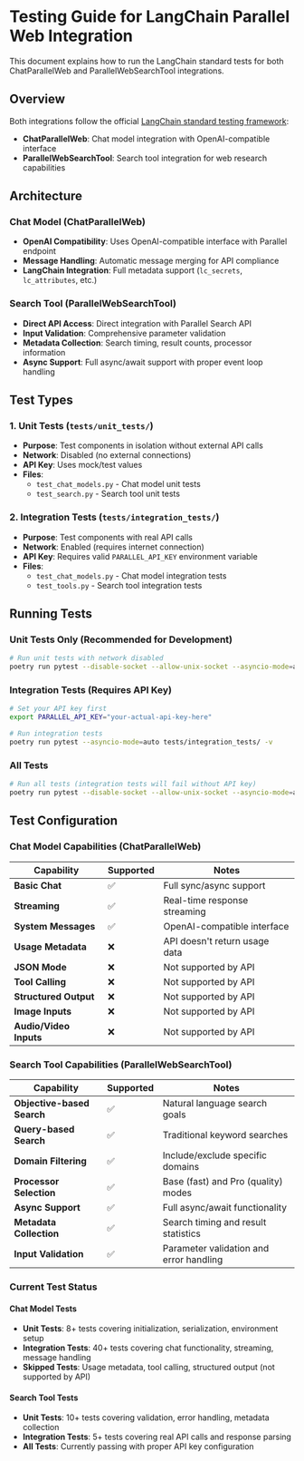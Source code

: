 # Testing Guide for LangChain Parallel Web Integration

This document explains how to run the LangChain standard tests for both ChatParallelWeb and ParallelWebSearchTool integrations.

## Overview

Both integrations follow the official [LangChain standard testing framework](https://python.langchain.com/docs/contributing/testing/):

- **ChatParallelWeb**: Chat model integration with OpenAI-compatible interface
- **ParallelWebSearchTool**: Search tool integration for web research capabilities

## Architecture

### Chat Model (ChatParallelWeb)
- **OpenAI Compatibility**: Uses OpenAI-compatible interface with Parallel endpoint
- **Message Handling**: Automatic message merging for API compliance
- **LangChain Integration**: Full metadata support (`lc_secrets`, `lc_attributes`, etc.)

### Search Tool (ParallelWebSearchTool)
- **Direct API Access**: Direct integration with Parallel Search API
- **Input Validation**: Comprehensive parameter validation
- **Metadata Collection**: Search timing, result counts, processor information
- **Async Support**: Full async/await support with proper event loop handling

## Test Types

### 1. Unit Tests (`tests/unit_tests/`)
- **Purpose**: Test components in isolation without external API calls
- **Network**: Disabled (no external connections)
- **API Key**: Uses mock/test values
- **Files**:
  - `test_chat_models.py` - Chat model unit tests
  - `test_search.py` - Search tool unit tests

### 2. Integration Tests (`tests/integration_tests/`)
- **Purpose**: Test components with real API calls
- **Network**: Enabled (requires internet connection)
- **API Key**: Requires valid `PARALLEL_API_KEY` environment variable
- **Files**:
  - `test_chat_models.py` - Chat model integration tests
  - `test_tools.py` - Search tool integration tests

## Running Tests

### Unit Tests Only (Recommended for Development)
```bash
# Run unit tests with network disabled
poetry run pytest --disable-socket --allow-unix-socket --asyncio-mode=auto tests/unit_tests/ -v
```

### Integration Tests (Requires API Key)
```bash
# Set your API key first
export PARALLEL_API_KEY="your-actual-api-key-here"

# Run integration tests
poetry run pytest --asyncio-mode=auto tests/integration_tests/ -v
```

### All Tests
```bash
# Run all tests (integration tests will fail without API key)
poetry run pytest --disable-socket --allow-unix-socket --asyncio-mode=auto tests/ -v
```

## Test Configuration

### Chat Model Capabilities (ChatParallelWeb)
| Capability | Supported | Notes |
|------------|-----------|-------|
| **Basic Chat** | ✅ | Full sync/async support |
| **Streaming** | ✅ | Real-time response streaming |
| **System Messages** | ✅ | OpenAI-compatible interface |
| **Usage Metadata** | ❌ | API doesn't return usage data |
| **JSON Mode** | ❌ | Not supported by API |
| **Tool Calling** | ❌ | Not supported by API |
| **Structured Output** | ❌ | Not supported by API |
| **Image Inputs** | ❌ | Not supported by API |
| **Audio/Video Inputs** | ❌ | Not supported by API |

### Search Tool Capabilities (ParallelWebSearchTool)
| Capability | Supported | Notes |
|------------|-----------|-------|
| **Objective-based Search** | ✅ | Natural language search goals |
| **Query-based Search** | ✅ | Traditional keyword searches |
| **Domain Filtering** | ✅ | Include/exclude specific domains |
| **Processor Selection** | ✅ | Base (fast) and Pro (quality) modes |
| **Async Support** | ✅ | Full async/await functionality |
| **Metadata Collection** | ✅ | Search timing and result statistics |
| **Input Validation** | ✅ | Parameter validation and error handling |

### Current Test Status

#### Chat Model Tests
- **Unit Tests**: 8+ tests covering initialization, serialization, environment setup
- **Integration Tests**: 40+ tests covering chat functionality, streaming, message handling
- **Skipped Tests**: Usage metadata, tool calling, structured output (not supported by API)

#### Search Tool Tests
- **Unit Tests**: 10+ tests covering validation, error handling, metadata collection
- **Integration Tests**: 5+ tests covering real API calls and response parsing
- **All Tests**: Currently passing with proper API key configuration
